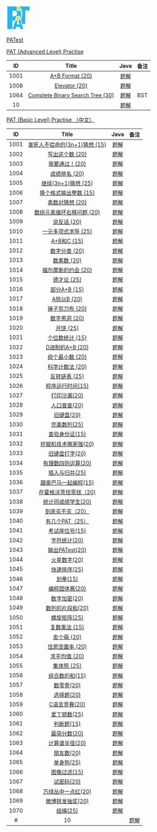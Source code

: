 ![logo](https://github.com/ccccqyc/Algorithm/blob/master/image/PATlogo.png)

[PATest](https://www.patest.cn/contests)

[PAT (Advanced Level) Practise](https://www.patest.cn/contests/pat-a-practise)

|  ID  |                  Title                   |                   Java                   |  备注  |
| :--: | :--------------------------------------: | :--------------------------------------: | :--: |
| 1001 | [A+B Format (20)](https://www.patest.cn/contests/pat-a-practise/1001) | [题解](https://github.com/ccccqyc/Algorithm/blob/master/PAT/Advanced/A1001.java) |      |
| 1008 | [Elevator (20)](https://www.patest.cn/contests/pat-a-practise/1008) | [题解](https://github.com/ccccqyc/Algorithm/blob/master/PAT/Advanced/A1008.java) |      |
| 1064 | [Complete Binary Search Tree (30)](https://www.patest.cn/contests/pat-a-practise/1064) | [题解](https://github.com/ccccqyc/Algorithm/blob/master/PAT/Advanced/A1064.java) |   BST   |
|  10  | [](https://www.patest.cn/contests/pat-a-practise/10) | [题解](https://github.com/ccccqyc/Algorithm/blob/master/PAT/Advanced/A10.java) |      |



[PAT (Basic Level) Practise （中文）](https://www.patest.cn/contests/pat-b-practise)

|  ID  |                  Title                   |                   Java                   |  备注  |
| :--: | :--------------------------------------: | :--------------------------------------: | :--: |
| 1001 | [害死人不偿命的(3n+1)猜想 (15)](https://www.patest.cn/contests/pat-b-practise/1001) | [题解](https://github.com/ccccqyc/Algorithm/blob/master/PAT/BasicLevel/P1001.java) |      |
| 1002 | [写出这个数 (20)](https://www.patest.cn/contests/pat-b-practise/1002) | [题解](https://github.com/ccccqyc/Algorithm/blob/master/PAT/BasicLevel/P1002.java) |      |
| 1003 | [我要通过！(20)](https://www.patest.cn/contests/pat-b-practise/1003) | [题解](https://github.com/ccccqyc/Algorithm/blob/master/PAT/BasicLevel/P1003.java) |      |
| 1004 | [成绩排名 (20)](https://www.patest.cn/contests/pat-b-practise/1004) | [题解](https://github.com/ccccqyc/Algorithm/blob/master/PAT/BasicLevel/P1004.java) |      |
| 1005 | [继续(3n+1)猜想 (25)](https://www.patest.cn/contests/pat-b-practise/1005) | [题解](https://github.com/ccccqyc/Algorithm/blob/master/PAT/BasicLevel/P1005.java) |      |
| 1006 | [换个格式输出整数 (15)](https://www.patest.cn/contests/pat-b-practise/1006) | [题解](https://github.com/ccccqyc/Algorithm/blob/master/PAT/BasicLevel/P1006.java) |      |
| 1007 | [素数对猜想 (20)](https://www.patest.cn/contests/pat-b-practise/1007) | [题解](https://github.com/ccccqyc/Algorithm/blob/master/PAT/BasicLevel/P1007.java) |      |
| 1008 | [数组元素循环右移问题 (20)](https://www.patest.cn/contests/pat-b-practise/1008) | [题解](https://github.com/ccccqyc/Algorithm/blob/master/PAT/BasicLevel/P1008.java) |      |
| 1009 | [说反话 (20)](https://www.patest.cn/contests/pat-b-practise/1009) | [题解](https://github.com/ccccqyc/Algorithm/blob/master/PAT/BasicLevel/P1009.java) |      |
| 1010 | [一元多项式求导 (25)](https://www.patest.cn/contests/pat-b-practise/1010) | [题解](https://github.com/ccccqyc/Algorithm/blob/master/PAT/BasicLevel/P1010.java) |      |
| 1011 | [A+B和C (15)](https://www.patest.cn/contests/pat-b-practise/1011) | [题解](https://github.com/ccccqyc/Algorithm/blob/master/PAT/BasicLevel/P1011.java) |      |
| 1012 | [数字分类 (20)](https://www.patest.cn/contests/pat-b-practise/1012) | [题解](https://github.com/ccccqyc/Algorithm/blob/master/PAT/BasicLevel/P1012.java) |      |
| 1013 | [数素数 (20)](https://www.patest.cn/contests/pat-b-practise/1013) | [题解](https://github.com/ccccqyc/Algorithm/blob/master/PAT/BasicLevel/P1013.java) |      |
| 1014 | [福尔摩斯的约会 (20)](https://www.patest.cn/contests/pat-b-practise/1014) | [题解](https://github.com/ccccqyc/Algorithm/blob/master/PAT/BasicLevel/P1014.java) |      |
| 1015 | [德才论 (25)](https://www.patest.cn/contests/pat-b-practise/1015) | [题解](https://github.com/ccccqyc/Algorithm/blob/master/PAT/BasicLevel/P1015.java) |      |
| 1016 | [部分A+B (15)](https://www.patest.cn/contests/pat-b-practise/1016) | [题解](https://github.com/ccccqyc/Algorithm/blob/master/PAT/BasicLevel/P1016.java) |      |
| 1017 | [A除以B (20)](https://www.patest.cn/contests/pat-b-practise/1017) | [题解](https://github.com/ccccqyc/Algorithm/blob/master/PAT/BasicLevel/P1017.java) |      |
| 1018 | [锤子剪刀布 (20)](https://www.patest.cn/contests/pat-b-practise/1018) | [题解](https://github.com/ccccqyc/Algorithm/blob/master/PAT/BasicLevel/P1018.java) |      |
| 1019 | [数字黑洞 (20)](https://www.patest.cn/contests/pat-b-practise/1019) | [题解](https://github.com/ccccqyc/Algorithm/blob/master/PAT/BasicLevel/P1019.java) |      |
| 1020 | [月饼 (25)](https://www.patest.cn/contests/pat-b-practise/1020) | [题解](https://github.com/ccccqyc/Algorithm/blob/master/PAT/BasicLevel/P1020.java) |      |
| 1021 | [个位数统计 (15)](https://www.patest.cn/contests/pat-b-practise/1021) | [题解](https://github.com/ccccqyc/Algorithm/blob/master/PAT/BasicLevel/P1021.java) |      |
| 1022 | [D进制的A+B (20)](https://www.patest.cn/contests/pat-b-practise/1022) | [题解](https://github.com/ccccqyc/Algorithm/blob/master/PAT/BasicLevel/P1022.java) |      |
| 1023 | [组个最小数 (20)](https://www.patest.cn/contests/pat-b-practise/1023) | [题解](https://github.com/ccccqyc/Algorithm/blob/master/PAT/BasicLevel/P1023.java) |      |
| 1024 | [科学计数法 (20)](https://www.patest.cn/contests/pat-b-practise/1024) | [题解](https://github.com/ccccqyc/Algorithm/blob/master/PAT/BasicLevel/P1024.java) |      |
| 1025 | [反转链表 (25)](https://www.patest.cn/contests/pat-b-practise/1025) | [题解](https://github.com/ccccqyc/Algorithm/blob/master/PAT/BasicLevel/P1025.java) |      |
| 1026 | [程序运行时间(15)](https://www.patest.cn/contests/pat-b-practise/1026) | [题解](https://github.com/ccccqyc/Algorithm/blob/master/PAT/BasicLevel/P1026.java) |      |
| 1027 | [打印沙漏(20)](https://www.patest.cn/contests/pat-b-practise/1027) | [题解](https://github.com/ccccqyc/Algorithm/blob/master/PAT/BasicLevel/P1027.java) |      |
| 1028 | [人口普查(20)](https://www.patest.cn/contests/pat-b-practise/1028) | [题解](https://github.com/ccccqyc/Algorithm/blob/master/PAT/BasicLevel/P1028.java) |      |
| 1029 | [旧键盘(20)](https://www.patest.cn/contests/pat-b-practise/1029) | [题解](https://github.com/ccccqyc/Algorithm/blob/master/PAT/BasicLevel/P1029.java) |      |
| 1030 | [完美数列(25)](https://www.patest.cn/contests/pat-b-practise/1030) | [题解](https://github.com/ccccqyc/Algorithm/blob/master/PAT/BasicLevel/P1030.java) |      |
| 1031 | [查验身份证(15)](https://www.patest.cn/contests/pat-b-practise/1031) | [题解](https://github.com/ccccqyc/Algorithm/blob/master/PAT/BasicLevel/P1031.java) |      |
| 1032 | [挖掘机技术哪家强(20)](https://www.patest.cn/contests/pat-b-practise/1032) | [题解](https://github.com/ccccqyc/Algorithm/blob/master/PAT/BasicLevel/P1032.java) |      |
| 1033 | [旧键盘打字(20)](https://www.patest.cn/contests/pat-b-practise/1033) | [题解](https://github.com/ccccqyc/Algorithm/blob/master/PAT/BasicLevel/P1033.java) |      |
| 1034 | [有理数四则运算(20)](https://www.patest.cn/contests/pat-b-practise/1034) | [题解](https://github.com/ccccqyc/Algorithm/blob/master/PAT/BasicLevel/P1034.java) |      |
| 1035 | [插入与归并(25)](https://www.patest.cn/contests/pat-b-practise/1035) | [题解](https://github.com/ccccqyc/Algorithm/blob/master/PAT/BasicLevel/P1035.java) |      |
| 1036 | [跟奥巴马一起编程(15)](https://www.patest.cn/contests/pat-b-practise/1036) | [题解](https://github.com/ccccqyc/Algorithm/blob/master/PAT/BasicLevel/P1036.java) |      |
| 1037 | [在霍格沃茨找零钱（20)](https://www.patest.cn/contests/pat-b-practise/1037) | [题解](https://github.com/ccccqyc/Algorithm/blob/master/PAT/BasicLevel/P1037.java) |      |
| 1038 | [统计同成绩学生(20)](https://www.patest.cn/contests/pat-b-practise/1038) | [题解](https://github.com/ccccqyc/Algorithm/blob/master/PAT/BasicLevel/P1038.java) |      |
| 1039 | [到底买不买（20）](https://www.patest.cn/contests/pat-b-practise/1039) | [题解](https://github.com/ccccqyc/Algorithm/blob/master/PAT/BasicLevel/P1039.java) |      |
| 1040 | [有几个PAT（25）](https://www.patest.cn/contests/pat-b-practise/1040) | [题解](https://github.com/ccccqyc/Algorithm/blob/master/PAT/BasicLevel/P1040.java) |      |
| 1041 | [考试座位号(15)](https://www.patest.cn/contests/pat-b-practise/1041) | [题解](https://github.com/ccccqyc/Algorithm/blob/master/PAT/BasicLevel/P1041.java) |      |
| 1042 | [字符统计(20)](https://www.patest.cn/contests/pat-b-practise/1042) | [题解](https://github.com/ccccqyc/Algorithm/blob/master/PAT/BasicLevel/P1042.java) |      |
| 1043 | [输出PATest(20)](https://www.patest.cn/contests/pat-b-practise/1043) | [题解](https://github.com/ccccqyc/Algorithm/blob/master/PAT/BasicLevel/P1043.java) |      |
| 1044 | [火星数字(20)](https://www.patest.cn/contests/pat-b-practise/1044) | [题解](https://github.com/ccccqyc/Algorithm/blob/master/PAT/BasicLevel/P1044.java) |      |
| 1045 | [快速排序(25)](https://www.patest.cn/contests/pat-b-practise/1045) | [题解](https://github.com/ccccqyc/Algorithm/blob/master/PAT/BasicLevel/P1045.java) |      |
| 1046 | [划拳(15)](https://www.patest.cn/contests/pat-b-practise/1046) | [题解](https://github.com/ccccqyc/Algorithm/blob/master/PAT/BasicLevel/P1046.java) |      |
| 1047 | [编程团体赛(20)](https://www.patest.cn/contests/pat-b-practise/1047) | [题解](https://github.com/ccccqyc/Algorithm/blob/master/PAT/BasicLevel/P1047.java) |      |
| 1048 | [数字加密(20)](https://www.patest.cn/contests/pat-b-practise/1048) | [题解](https://github.com/ccccqyc/Algorithm/blob/master/PAT/BasicLevel/P1048.java) |      |
| 1049 | [数列的片段和(20)](https://www.patest.cn/contests/pat-b-practise/1049) | [题解](https://github.com/ccccqyc/Algorithm/blob/master/PAT/BasicLevel/P1049.java) |      |
| 1050 | [螺旋矩阵(25)](https://www.patest.cn/contests/pat-b-practise/1050) | [题解](https://github.com/ccccqyc/Algorithm/blob/master/PAT/BasicLevel/P1050.java) |      |
| 1051 | [复数乘法 (15)](https://www.patest.cn/contests/pat-b-practise/1051) | [题解](https://github.com/ccccqyc/Algorithm/blob/master/PAT/BasicLevel/P1051.java) |      |
| 1052 | [卖个萌 (20)](https://www.patest.cn/contests/pat-b-practise/1052) | [题解](https://github.com/ccccqyc/Algorithm/blob/master/PAT/BasicLevel/P1052.java) |      |
| 1053 | [住房空置率 (20)](https://www.patest.cn/contests/pat-b-practise/1053) | [题解](https://github.com/ccccqyc/Algorithm/blob/master/PAT/BasicLevel/P1053.java) |      |
| 1054 | [求平均值 (20)](https://www.patest.cn/contests/pat-b-practise/1054) | [题解](https://github.com/ccccqyc/Algorithm/blob/master/PAT/BasicLevel/P1054.java) |      |
| 1055 | [集体照 (25)](https://www.patest.cn/contests/pat-b-practise/1055) | [题解](https://github.com/ccccqyc/Algorithm/blob/master/PAT/BasicLevel/P1055.java) |      |
| 1056 | [组合数的和(15)](https://www.patest.cn/contests/pat-b-practise/1056) | [题解](https://github.com/ccccqyc/Algorithm/blob/master/PAT/BasicLevel/P1056.java) |      |
| 1057 | [数零壹(20)](https://www.patest.cn/contests/pat-b-practise/1057) | [题解](https://github.com/ccccqyc/Algorithm/blob/master/PAT/BasicLevel/P1057.java) |      |
| 1058 | [选择题(20)](https://www.patest.cn/contests/pat-b-practise/1058) | [题解](https://github.com/ccccqyc/Algorithm/blob/master/PAT/BasicLevel/P1058.java) |      |
| 1059 | [C语言竞赛(20)](https://www.patest.cn/contests/pat-b-practise/1059) | [题解](https://github.com/ccccqyc/Algorithm/blob/master/PAT/BasicLevel/P1059.java) |      |
| 1060 | [爱丁顿数(25)](https://www.patest.cn/contests/pat-b-practise/1060) | [题解](https://github.com/ccccqyc/Algorithm/blob/master/PAT/BasicLevel/P1060.java) |      |
| 1061 | [判断题(15)](https://www.patest.cn/contests/pat-b-practise/1061) | [题解](https://github.com/ccccqyc/Algorithm/blob/master/PAT/BasicLevel/P1061.java) |      |
| 1062 | [最简分数(20)](https://www.patest.cn/contests/pat-b-practise/1062) | [题解](https://github.com/ccccqyc/Algorithm/blob/master/PAT/BasicLevel/P1062.java) |      |
| 1063 | [计算谱半径(20)](https://www.patest.cn/contests/pat-b-practise/1063) | [题解](https://github.com/ccccqyc/Algorithm/blob/master/PAT/BasicLevel/P1063.java) |      |
| 1064 | [朋友数(20)](https://www.patest.cn/contests/pat-b-practise/1064) | [题解](https://github.com/ccccqyc/Algorithm/blob/master/PAT/BasicLevel/P1064.java) |      |
| 1065 | [单身狗(25)](https://www.patest.cn/contests/pat-b-practise/1065) | [题解](https://github.com/ccccqyc/Algorithm/blob/master/PAT/BasicLevel/P1065.java) |      |
| 1066 | [图像过滤(15)](https://www.patest.cn/contests/pat-b-practise/1066) | [题解](https://github.com/ccccqyc/Algorithm/blob/master/PAT/BasicLevel/P1066.java) |      |
| 1067 | [试密码(20)](https://www.patest.cn/contests/pat-b-practise/1067) | [题解](https://github.com/ccccqyc/Algorithm/blob/master/PAT/BasicLevel/P1067.java) |      |
| 1068 | [万绿丛中一点红(20)](https://www.patest.cn/contests/pat-b-practise/1068) | [题解](https://github.com/ccccqyc/Algorithm/blob/master/PAT/BasicLevel/P1068.java) |      |
| 1069 | [微博转发抽奖(20)](https://www.patest.cn/contests/pat-b-practise/1069) | [题解](https://github.com/ccccqyc/Algorithm/blob/master/PAT/BasicLevel/P1069.java) |      |
| 1070 | [结绳(25)](https://www.patest.cn/contests/pat-b-practise/1070) | [题解](https://github.com/ccccqyc/Algorithm/blob/master/PAT/BasicLevel/P1070.java) |      |
#| 10 |  [](https://www.patest.cn/contests/pat-b-practise/10)                      | [题解](https://github.com/ccccqyc/Algorithm/blob/master/PAT/BasicLevel/P10.java) |                    |


